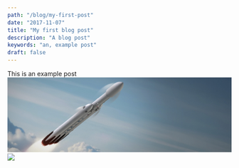 ```yaml
---
path: "/blog/my-first-post"
date: "2017-11-07"
title: "My first blog post"
description: "A blog post"
keywords: "an, example post"
draft: false
---
```


This is an example post
![](falcon-heavy.jpeg)
![](falcon-9.gif)

